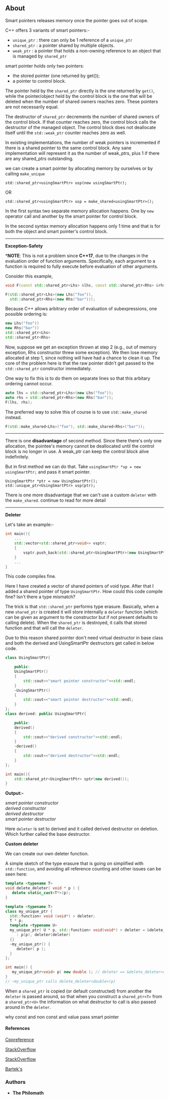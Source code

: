 ## About
Smart pointers releases memory once the pointer goes out of scope.

C++ offers 3 variants of smart pointers:-
* `unique_ptr` : there can only be 1 reference of a `unique_ptr`
* `shared_ptr` : a pointer shared by multiple objects.
* `weak_ptr` : a pointer that holds a non-owning reference to an object that is managed by `shared_ptr`

smart pointer holds only two pointers:
* the stored pointer (one returned by get());
* a pointer to control block.

The pointer held by the `shared_ptr` directly is the one returned by `get()`, while the pointer/object held by the control block is the one that will be deleted when the number of shared owners reaches zero. These pointers are not necessarily equal.

The destructor of `shared_ptr` decrements the number of shared owners of the control block. If that counter reaches zero, the control block calls the destructor of the managed object. The control block does not deallocate itself until the `std::weak_ptr` counter reaches zero as well.

In existing implementations, the number of weak pointers is incremented if there is a shared pointer to the same control block. Any sane implementation will represent it as the number of weak_ptrs, plus 1 if there are any shared_ptrs outstanding.

we can create a smart pointer by allocating memory by ourselves or by calling `make_unique`

    std::shared_ptr<usingSmartPtr> usp(new usingSmartPtr);
OR

    std::shared_ptr<usingSmartPtr> usp = make_shared<usingSmartPtr>();

In the first syntax two separate memory allocation happens. One by `new` operator call and another by the smart pointer for control block.

In the second syntax memory allocation happens only 1 time and that is for both the object and smart pointer's control block.

----
**Exception-Safety**

***NOTE**: This is not a problem since **C++17**, due to the changes in the evaluation order of function arguments. Specifically, each argument to a function is required to fully execute before evaluation of other arguments.

Consider this example,
```cpp
void F(const std::shared_ptr<Lhs> &lhs, const std::shared_ptr<Rhs> &rhs) { /* ... */ }

F(std::shared_ptr<Lhs>(new Lhs("foo")),
  std::shared_ptr<Rhs>(new Rhs("bar")));
```
Because C++ allows arbitrary order of evaluation of subexpressions, one possible ordering is:
```cpp
new Lhs("foo"))
new Rhs("bar"))
std::shared_ptr<Lhs>
std::shared_ptr<Rhs>
```
Now, suppose we get an exception thrown at step 2 (e.g., out of memory exception, Rhs constructor threw some exception). We then lose memory allocated at step 1, since nothing will have had a chance to clean it up. The core of the problem here is that the raw pointer didn't get passed to the `std::shared_ptr` constructor immediately.

One way to fix this is to do them on separate lines so that this arbitary ordering cannot occur.
```cpp
auto lhs = std::shared_ptr<Lhs>(new Lhs("foo"));
auto rhs = std::shared_ptr<Rhs>(new Rhs("bar"));
F(lhs, rhs);
```
The preferred way to solve this of course is to use `std::make_shared` instead.
```cpp
F(std::make_shared<Lhs>("foo"), std::make_shared<Rhs>("bar"));
```
----
There is one **disadvantage** of second method. Since there there's only one allocation, the pointee's memory cannot be deallocated until the control block is no longer in use. A weak_ptr can keep the control block alive indefinitely.

But in first method we can do that. Take `usingSmartPtr *sp = new usingSmartPtr;` and pass it smart pointer.

    UsingSmartPtr *ptr = new UsingSmartPtr();
    std::unique_ptr<UsingSmartPtr> usp(ptr);

There is one more disadvantage that we can't use a custom `deleter` with the `make_shared`. continue to read for more detail

----
**Deleter**

Let's take an example:-
```cpp
int main(){
    ...
    std::vector<std::shared_ptr<void>> vsptr;
    {
        vsptr.push_back(std::shared_ptr<UsingSmartPtr>(new UsingSmartPtr));
    }
    ...
}
```
This code compiles fine.

Here I have created a vector of shared pointers of void type. After that I added a shared pointer of type `UsingSmartPtr`. How could this code compile fine? Isn't there a type mismatch?

The trick is that `std::shared_ptr` performs type erasure. Basically, when a new `shared_ptr` is created it will store internally a `deleter` function (which can be given as argument to the constructor but if not present defaults to calling delete). When the `shared_ptr` is destroyed, it calls that stored function and that will call the `deleter`.

Due to this reason shared pointer don't need virtual destructor in base class and both the derived and UsingSmartPtr destructors get called in below code.
```cpp
class UsingSmartPtr{

    public:
    UsingSmartPtr()
    {
        std::cout<<"smart pointer constructor"<<std::endl;
    }
    ~UsingSmartPtr()
    {
        std::cout<<"smart pointer destructor"<<std::endl;
    }
};
class derived: public UsingSmartPtr{

    public:
    derived()
    {
        std::cout<<"derived constructor"<<std::endl;
    }
    ~derived()
    {
        std::cout<<"derived destructor"<<std::endl;
    }
};

int main(){
    std::shared_ptr<UsingSmartPtr> sptr(new derived());
}
```

**Output:-**

  _smart pointer constructor  
  derived constructor  
  derived destructor  
  smart pointer destructor_

Here `deleter` is set to derived and it called derived destructor on deletion. Which further called the base destructor.

**Custom deleter**

We can create our own deleter function.

A simple sketch of the type erasure that is going on simplified with `std::function`, and avoiding all reference counting and other issues can be seen here:
```cpp
template <typename T>
void delete_deleter( void * p ) {
   delete static_cast<T*>(p);
}

template <typename T>
class my_unique_ptr {
  std::function< void (void*) > deleter;
  T * p;
  template <typename U>
  my_unique_ptr( U * p, std::function< void(void*) > deleter = &delete_deleter<U> )
     : p(p), deleter(deleter)
  {}
  ~my_unique_ptr() {
     deleter( p );   
  }
};

int main() {
   my_unique_ptr<void> p( new double ); // deleter == &delete_deleter<double>
}
// ~my_unique_ptr calls delete_deleter<double>(p)
```
When a `shared_ptr` is copied (or default constructed) from another the `deleter` is passed around, so that when you construct a `shared_ptr<T>` from a `shared_ptr<U>` the information on what destructor to call is also passed around in the `deleter`.


why const and non const and value pass smart pointer

#### References
[Cppreference](https://en.cppreference.com/w/cpp/memory/shared_ptr)

[StackOverflow](https://stackoverflow.com/questions/20895648/difference-in-make-shared-and-normal-shared-ptr-in-c?rq=1)

[StackOverflow](https://stackoverflow.com/questions/5913396/why-do-stdshared-ptrvoid-work)

[Bartek's](https://www.bfilipek.com/2016/04/custom-deleters-for-c-smart-pointers.html)

### Authors

* **The Philomath**
